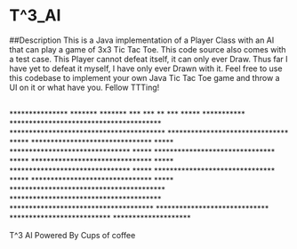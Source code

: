 # T^3_AI
##Description
This is a Java implementation of a Player Class with an AI that can play a game of 3x3 Tic Tac Toe. This code source also comes with a test case.
This Player cannot defeat itself, it can only ever Draw. Thus far I have yet to defeat it myself, I have only ever Drawn with it. Feel free 
to use this codebase to implement your own Java Tic Tac Toe game and throw a UI on it or what have you. Fellow TTTing!

<br>
                  ***************
             *******           *******
          ***                         ***
          **                           ***
          *****                     ***********
          ***************************************
          ****************************************
          *******************************      *****
          *******************************       *****
          *******************************       *****
          *******************************       *****
          *******************************       *****
          *******************************       *****
          *******************************       *****
          *******************************      *****
          ****************************************
          ***************************************
          *************************************
           *****************************
            **************************
               ********************


T^3 AI Powered By Cups of coffee
